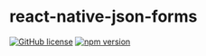 # react-native-json-forms
[![GitHub license](https://img.shields.io/badge/license-ISC-blue.svg)]()
[![npm version](https://img.shields.io/npm/v/react.svg?style=flat)](https://www.npmjs.com/package/react-native-json-forms)
